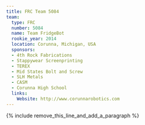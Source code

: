 ```yaml
---
title: FRC Team 5084
team:
  type: FRC
  number: 5084
  name: Team FridgeBot
  rookie_year: 2014
  location: Corunna, Michigan, USA
  sponsors:
  - 4th Rock Fabrications
  - Stappywear Screenprinting
  - TEREX
  - Mid States Bolt and Screw
  - SLH Metals
  - CASM
  - Corunna High School
  links:
    Website: http://www.corunnarobotics.com
---
```


{% include remove_this_line_and_add_a_paragraph %}
